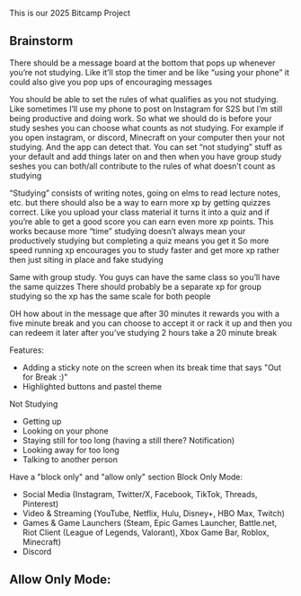 This is our 2025 Bitcamp Project

## Brainstorm

There should be a message board at the bottom that pops up whenever you’re not studying. Like it’ll stop the timer and be like “using your phone” it could also give you pop ups of encouraging messages

You should be able to set the rules of what qualifies as you not studying. Like sometimes I’ll use my phone to post on Instagram for S2S but I’m still being productive and doing work. So what we should do is before your study seshes you can choose what counts as not studying. For example if you open instagram, or discord, Minecraft on your computer then your not studying. And the app can detect that. You can set “not studying” stuff as your default and add things later on and then when you have group study seshes you can both/all contribute to the rules of what doesn’t count as studying

“Studying” consists of writing notes, going on elms to read lecture notes, etc. but there should also be a way to earn more xp by getting quizzes correct. Like you upload your class material it turns it into a quiz and if you’re able to get a good score you can earn even more xp points. This works because more “time” studying doesn’t always mean your productively studying but completing a quiz means you get it
So more speed running xp encourages you to study faster and get more xp rather then just siting in place and fake studying 

Same with group study. You guys can have the same class so you’ll have the same quizzes
There should probably be a separate xp for group studying so the xp has the same scale for both people

OH how about in the message que after 30 minutes it rewards you with a five minute break and you can choose to accept it or rack it up and then you can redeem it later after you’ve studying 2 hours take a 20 minute break

Features:
 - Adding a sticky note on the screen when its break time that says "Out for Break :)"
 - Highlighted buttons and pastel theme

Not Studying
 - Getting up
 - Looking on your phone
 - Staying still for too long (having a still there? Notification)
 - Looking away for too long
 - Talking to another person

Have a "block only" and "allow only" section
Block Only Mode: 
 - Social Media (Instagram, Twitter/X, Facebook, TikTok, Threads, Pinterest)
 - Video & Streaming (YouTube, Netflix, Hulu, Disney+, HBO Max, Twitch)
 - Games & Game Launchers (Steam, Epic Games Launcher, Battle.net, Riot Client (League of Legends, Valorant), Xbox Game Bar, Roblox, Minecraft)
 - Discord

Allow Only Mode: 
 - 
